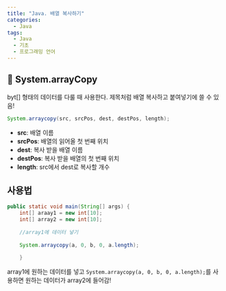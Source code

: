 ```yaml
---
title: "Java. 배열 복사하기"
categories:
  - Java
tags:
  - Java
  - 기초
  - 프로그래밍 언어
---
```


## 🌟 System.arrayCopy

byt[] 형태의 데이터를 다룰 때 사용한다. 제목처럼 배열 복사하고 붙여넣기에 쓸 수 있음!



```java
System.arraycopy(src, srcPos, dest, destPos, length);
```

- **src**: 배열 이름
- **srcPos**: 배열의 읽어올 첫 번째 위치
- **dest**: 복사 받을 배열 이름
- **destPos**: 복사 받을 배열의 첫 번째 위치
- **length**: src에서 dest로 복사할 개수



## 사용법

```java
public static void main(String[] args) {
    int[] araay1 = new int[10];
    int[] array2 = new int[10];
    
    //array1에 데이터 넣기
    
    System.arraycopy(a, 0, b, 0, a.length);
    
    }
```



array1에 원하는 데이터를 넣고 `System.arraycopy(a, 0, b, 0, a.length);`를 사용하면 원하는 데이터가 array2에 들어감!
